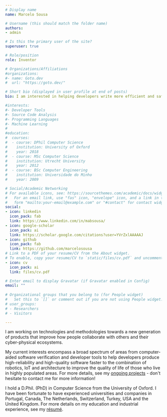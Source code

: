 ```yaml
---
# Display name
name: Marcelo Sousa

# Username (this should match the folder name)
authors:
- admin

# Is this the primary user of the site?
superuser: true

# Role/position
role: Inventor

# Organizations/Affiliations
#organizations:
#- name: Goto.dev
#  url: "https://goto.dev/"

# Short bio (displayed in user profile at end of posts)
bio: I am interested in helping developers write more efficient and safer code, faster!

#interests:
#- Developer Tools
#- Source Code Analysis 
#- Programming Languages
#- Machine Learning
#
#education:
#  courses:
#  - course: DPhil Computer Science
#    institution: University of Oxford
#    year: 2018
#  - course: MSc Computer Science
#    institution: Utrecht University
#    year: 2012
#  - course: BSc Computer Engineering
#    institution: Universidade do Minho
#    year: 2009

# Social/Academic Networking
# For available icons, see: https://sourcethemes.com/academic/docs/widgets/#icons
#   For an email link, use "fas" icon, "envelope" icon, and a link in the
#   form "mailto:your-email@example.com" or "#contact" for contact widget.
social:
- icon: linkedin
  icon_pack: fab
  link: https://www.linkedin.com/in/mabsousa/
- icon: google-scholar
  icon_pack: ai
  link: https://scholar.google.com/citations?user=YVrZxlAAAAAJ
- icon: github
  icon_pack: fab
  link: https://github.com/marcelosousa
# Link to a PDF of your resume/CV from the About widget.
# To enable, copy your resume/CV to `static/files/cv.pdf` and uncomment the lines below.  
- icon: cv
  icon_pack: ai
  link: files/cv.pdf

# Enter email to display Gravatar (if Gravatar enabled in Config)
email: ""
  
# Organizational groups that you belong to (for People widget)
#   Set this to `[]` or comment out if you are not using People widget.  
# user_groups:
# - Researchers
# - Visitors

---
```


I am working on technologies and methodologies towards a new generation of products that improve how people collaborate with others and their cyber-physical ecosystems.

My current interests encompass a broad spectrum of areas from computer-aided software verification and developer tools to help developers produce high-reliability and high-quality software faster to the combination of robotics, IoT and architecture to improve the quality of life of those who live in highly populated areas. For more details, see my [ongoing projects](#projects) - don't hesitate to contact me for more information!
 
I hold a D.Phil. (PhD) in Computer Science from the University of Oxford. I have been fortunate to have experienced universities and companies in Portugal, Canada, The Netherlands, Switzerland, Turkey, USA and the United Kingdom. For more details on my education and industrial experience, see my [résumé](./files/cv.pdf).  


